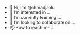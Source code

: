 - 👋 Hi, I’m @ahmadjanlu
- 👀 I’m interested in ...
- 🌱 I’m currently learning ...
- 💞️ I’m looking to collaborate on ...
- 📫 How to reach me ...

<!---
ahmadjanlu/ahmadjanlu is a ✨ special ✨ repository because its `README.md` (this file) appears on your GitHub profile.
You can click the Preview link to take a look at your changes.
--->
